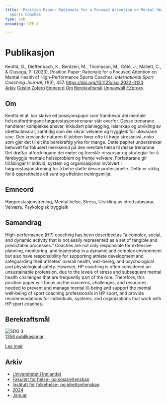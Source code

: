 ```yaml
---
title: 'Position Paper: Rationale for a Focused Attention on Mental Health of High-Performance
  Sports Coaches'
type: pub
encoding: UTF-8

---
```

<h1>Publikasjon</h1>
<article id="csl-bib-container-UDM56DWB" class="csl-bib-container">
  <div class="csl-bib-body"> <div class="csl-entry">Kenttä, G., Dieffenbach, K., Bentzen, M., Thompson, M., Côté, J., Mallett, C., &#38; Olusoga, P. (2023). Position Paper: Rationale for a Focused Attention on Mental Health of High-Performance Sports Coaches. <i>International Sport Coaching Journal</i>, <i>11</i>(3), 457. <a href="https://doi.org/10.1123/iscj.2022-0123">https://doi.org/10.1123/iscj.2022-0123</a></div> </div>
  <div class="csl-bib-buttons">
    <a href="#taxonomy-article-UDM56DWB" alt="archive" class="csl-bib-button">Arkiv</a>
    <a href="https://app.cristin.no/results/show.jsf?id=2222807" alt="Cristin" class="csl-bib-button">Cristin</a>
    <a href="http://zotero.org/groups/5881554/items/UDM56DWB" alt="Zotero" class="csl-bib-button">Zotero</a>
    <a href="#keywords-article-UDM56DWB" alt="keywords" class="csl-bib-button">Emneord</a>
    <a href="#about-article-UDM56DWB" alt="about_pub" class="csl-bib-button">Om</a>
    <a href="#sdg-article-UDM56DWB" alt="sdg" class="csl-bib-button">Berekraftsmål</a>
    <a href="https://shura.shu.ac.uk/33200/1/Coach%20Position%20Paper%20R2%20-%20FINAL%20%28Accepted%20Version%29.pdf" alt="Unpaywall" class="csl-bib-button">Unpaywall</a>
    <a href="https://shura.shu.ac.uk/33200/1/Coach%20Position%20Paper%20R2%20-%20FINAL%20%28Accepted%20Version%29.pdf" alt="EZproxy" class="csl-bib-button">EZproxy</a>
  </div>
  <div id="csl-bib-meta-container-UDM56DWB"></div>
</article>
<div id="csl-bib-meta-UDM56DWB" class="csl-bib-meta">
  <article id="about-article-UDM56DWB" class="about_pub-article">
    <h1>Om</h1>
    Kenttä et al. har skrive eit posisjonspapir som framhevar dei mentale helseutfordringane høgprestasjonstrenarar står overfor. Desse trenarane handterer komplekse ansvar, inkludert planlegging, leiarskap og utvikling av idrettsutøvarar, samtidig som dei sikrar velvære og tryggleik for utøvarane sine. Den krevjande naturen til jobben fører ofte til høge stressnivå, noko som gjer det til eit lite berekraftig yrke for mange. Dette papiret understrekar behovet for fokusert merksemd på den mentale helsa til desse trenarane. Det drøftar utfordringane dei møter og foreslår ressursar og strategiar for å førebyggje mentale helseproblem og fremje velvære. Forfattarane gir tilrådingar til individ, system og organisasjonar involvert i høgprestasjonstrening for å betre støtte desse profesjonelle. Dette er viktig for å oppretthalde eit sunt og effektivt treningsmiljø.
  </article>
  <article id="keywords-article-UDM56DWB" class="keywords-article">
    <h1>Emneord</h1>
    Høgprestasjonstrening, Mental helse, Stress, Utvikling av idrettsutøvarar, Velvære, Psykologisk tryggleik
  </article>
  <article id="abstract-article-UDM56DWB" class="abstract-article">
    <h1>Samandrag</h1>
    High-performance (HP) coaching has been described as “a complex, social, and dynamic activity that is not easily represented as a set of tangible and predictable processes.” Coaches are not only responsible for extensive planning, monitoring, and leadership in a dynamic and complex environment but also have responsibility for supporting athlete development and safeguarding their athletes’ overall health, well-being, and psychological and physiological safety. However, HP coaching is often considered an unsustainable profession, due to the levels of stress and subsequent mental health challenges that are frequently part of the role. Therefore, this position paper will focus on the concerns, challenges, and resources needed to prevent and manage mental ill-being and support the mental well-being of sport coaching professionals in HP sport, and provide recommendations for individuals, systems, and organizations that work with HP sport coaches.
  </article>
  <article id="sdg-article-UDM56DWB" class="sdg-article">
    <h1>Berekraftsmål</h1>
    <div class="sdg-container"><div id="sdg3" class="sdg">
        <img src="{{< params subfolder >}}images/sdg/sdg03_nn.png" class="image" alt="SDG 3">
        <div class="sdg-overlay">
          <a href="/nn/archive/?key=?sdg=3#archive" class="sdg-publication-count"><span>1358</span> publikasjonar</a>
          <p><a href="https://fn.no/om-fn/fns-baerekraftsmaal/god-helse-og-livskvalitet?lang=nno-NO" class="sdg-read-more">Les meir</a></p>
        </div>
      </div></div>
  </article>
  <article id="taxonomy-article-UDM56DWB" class="taxonomy-article">
    <h1>Arkiv</h1>
    <ul>
      <li>
        <a href="/nn/archive/?key=3DCRN523">Universitetet i Innlandet</a>
      </li>
      <li>
        <a href="/nn/archive/?key=IDKFS3MX">Fakultet for helse- og sosialvitenskap</a>
      </li>
      <li>
        <a href="/nn/archive/?key=FJXE3Z8X">Institutt for folkehelse- og idrettsvitenskap</a>
      </li>
      <li>
        <a href="/nn/archive/?key=DLUBDP8T">2024</a>
      </li>
      <li>
        <a href="/nn/archive/?key=3Y6TNBSU">Januar</a>
      </li>
    </ul>
  </article>
</div>
